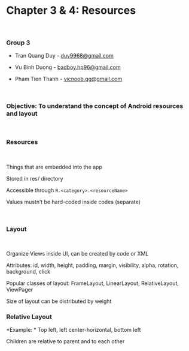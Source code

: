 Chapter 3 & 4: Resources
========================

 

### Group 3

-   Tran Quang Duy - duy9968@gmail.com

-   Vu Binh Duong - badboy.hp96@gmail.com

-   Pham Tien Thanh - vicnoob.gg@gmail.com

 

### Objective: To understand the concept of Android resources and layout

 

### Resources

 

Things that are embedded into the app

Stored in res/ directory

Accessible through ````R.<category>.<resourceName>````

Values mustn’t be hard-coded inside codes (separate)

 

### Layout

 

Organize Views inside UI, can be created by code or XML

Attributes: id, width, height, padding, margin, visibility, alpha, rotation, background, click

Popular classes of layout: FrameLayout, LinearLayout, RelativeLayout, ViewPager 

Size of layout can be distributed by weight 



### Relative Layout

*Example: * Top left, left center-horizontal, bottom left

Children are relative to parent and to each other 

 
